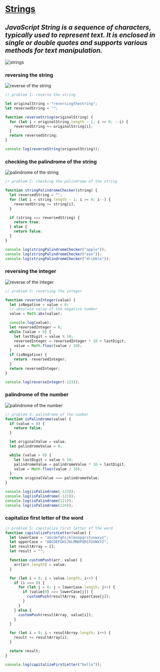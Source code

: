 # [Strings](https://github.com/pankajkoree/react/blob/main/JS/DSA/DSA/strings/strings.js)

## **_JavaScript String is a sequence of characters, typically used to represent text. It is enclosed in single or double quotes and supports various methods for text manipulation._**

![strings](image.png)

### reversing the string

![reverse of the string](image-1.png)

```js
// problem 1: reverse the string

let originalString = "reversingthestring";
let reversedString = "";

function reverseString(originalString) {
  for (let i = originalString.length - 1; i >= 0; --i) {
    reversedString += originalString[i];
  }
  return reversedString;
}

console.log(reverseString(originalString));
```

### checking the palindrome of the string

![palindrome of the string](image-2.png)

```js
// problem 2: checking the palindrome of the string

function stringPalindromeChecker(string) {
  let reversedString = "";
  for (let i = string.length - 1; i >= 0; i--) {
    reversedString += string[i];
  }

  if (string === reversedString) {
    return true;
  } else {
    return false;
  }
}

console.log(stringPalindromeChecker("apple"));
console.log(stringPalindromeChecker("eye"));
console.log(stringPalindromeChecker("dribble"));
```

### reversing the integer

![reverse of the integer](image-3.png)

```js
// problem 3: reversing the integer

function reverseInteger(value) {
  let isNegative = value < 0;
  // absolute value of the negative number
  value = Math.abs(value);

  console.log(value);
  let reversedInteger = 0;
  while (value > 0) {
    let lastDigit = value % 10;
    reversedInteger = reversedInteger * 10 + lastDigit;
    value = Math.floor(value / 10);
  }
  if (isNegative) {
    return -reversedInteger;
  }
  return reversedInteger;
}

console.log(reverseInteger(-123));
```

### palindrome of the number

![palindrome of the number](image-4.png)

```js
// problem 4: palindrome of the number
function isPalindrome(value) {
  if (value < 0) {
    return false;
  }

  let originalValue = value;
  let palindromeValue = 0;

  while (value > 0) {
    let lastDigit = value % 10;
    palindromeValue = palindromeValue * 10 + lastDigit;
    value = Math.floor(value / 10);
  }
  return originalValue === palindromeValue;
}

console.log(isPalindrome(-123));
console.log(isPalindrome(-121));
console.log(isPalindrome(121));
console.log(isPalindrome(124));
```

### capitalize first letter of the word

```js
// problem 5: capitalize first letter of the word
function capitalizeFirstLetter(value) {
  let lowerCase = "abcdefghijklmnopqrstuvwxyz";
  let upperCase = "ABCDEFGHIJKLMNOPQRSTUVWXYZ";
  let resultArray = [];
  let result = "";

  function customPush(arr, value) {
    arr[arr.length] = value;
  }

  for (let i = 0; i < value.length; i++) {
    if (i === 0) {
      for (let j = 0; j < lowerCase.length; j++) {
        if (value[0] === lowerCase[j]) {
          customPush(resultArray, upperCase[j]);
        }
      }
    } else {
      customPush(resultArray, value[i]);
    }
  }

  for (let i = 0; i < resultArray.length; i++) {
    result += resultArray[i];
  }

  return result;
}

console.log(capitalizeFirstLetter("hello"));
```
